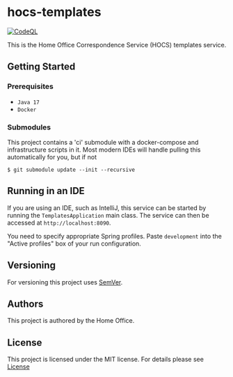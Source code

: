 # hocs-templates

[![CodeQL](https://github.com/UKHomeOffice/hocs-templates/actions/workflows/codeql-analysis.yml/badge.svg)](https://github.com/UKHomeOffice/hocs-templates/actions/workflows/codeql-analysis.yml)

This is the Home Office Correspondence Service (HOCS) templates service.

## Getting Started

### Prerequisites

* ```Java 17```
* ```Docker```

### Submodules

This project contains a 'ci' submodule with a docker-compose and infrastructure scripts in it.
Most modern IDEs will handle pulling this automatically for you, but if not

```console
$ git submodule update --init --recursive
```

## Running in an IDE

If you are using an IDE, such as IntelliJ, this service can be started by running the ```TemplatesApplication``` main class.
The service can then be accessed at ```http://localhost:8090```.

You need to specify appropriate Spring profiles.
Paste `development` into the "Active profiles" box of your run configuration.

## Versioning

For versioning this project uses [SemVer](https://semver.org/).

## Authors

This project is authored by the Home Office.

## License

This project is licensed under the MIT license. For details please see [License](LICENSE) 
